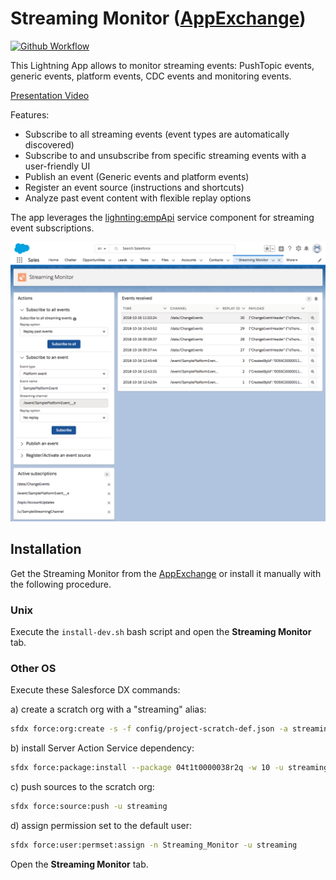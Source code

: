 # Streaming Monitor ([AppExchange](https://appexchange.salesforce.com/appxListingDetail?listingId=a0N3A00000FYEEWUA5))

[![Github Workflow](<https://github.com/pozil/streaming-monitor/workflows/Salesforce%20DX%20CI%20(scratch%20org%20only)/badge.svg?branch=master>)](https://github.com/pozil/streaming-monitor/actions)

This Lightning App allows to monitor streaming events: PushTopic events, generic events, platform events, CDC events and monitoring events.

[Presentation Video](https://youtu.be/T9HT-TTCz2s)

Features:

-   Subscribe to all streaming events (event types are automatically discovered)
-   Subscribe to and unsubscribe from specific streaming events with a user-friendly UI
-   Publish an event (Generic events and platform events)
-   Register an event source (instructions and shortcuts)
-   Analyze past event content with flexible replay options

The app leverages the [lighnting:empApi](https://developer.salesforce.com/docs/component-library/bundle/lightning:empApi/documentation) service component for streaming event subscriptions.

<img src="gfx/event-monitor.png"/>

## Installation

Get the Streaming Monitor from the [AppExchange](https://appexchange.salesforce.com/appxListingDetail?listingId=a0N3A00000FYEEWUA5) or install it manually with the following procedure.

### Unix

Execute the `install-dev.sh` bash script and open the **Streaming Monitor** tab.

### Other OS

Execute these Salesforce DX commands:

a) create a scratch org with a "streaming" alias:

```sh
sfdx force:org:create -s -f config/project-scratch-def.json -a streaming
```

b) install Server Action Service dependency:

```sh
sfdx force:package:install --package 04t1t0000038r2q -w 10 -u streaming
```

c) push sources to the scratch org:

```sh
sfdx force:source:push -u streaming
```

d) assign permission set to the default user:

```sh
sfdx force:user:permset:assign -n Streaming_Monitor -u streaming
```

Open the **Streaming Monitor** tab.
